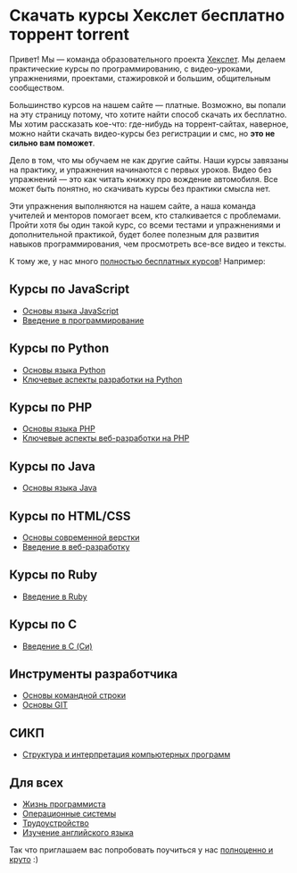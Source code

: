 # Скачать курсы Хекслет бесплатно торрент torrent

Привет! Мы — команда образовательного проекта [Хекслет](https://ru.hexlet.io/). Мы делаем практические курсы по программированию, с видео-уроками, упражнениями, проектами, стажировкой и большим, общительным сообществом.

Большинство курсов на нашем сайте — платные. Возможно, вы попали на эту страницу потому, что хотите найти способ скачать их бесплатно. Мы хотим рассказать кое-что: где-нибудь на торрент-сайтах, наверное, можно найти скачать видео-курсы без регистрации и смс, но **это не сильно вам поможет**.

Дело в том, что мы обучаем не как другие сайты. Наши курсы завязаны на практику, и упражнения начинаются с первых уроков. Видео без упражнений — это как читать книжку про вождение автомобиля. Все может быть понятно, но скачивать курсы без практики смысла нет.

Эти упражнения выполняются на нашем сайте, а наша команда учителей и менторов помогает всем, кто сталкивается с проблемами. Пройти хотя бы один такой курс, со всеми тестами и упражнениями и дополнительной практикой, будет более полезным для развития навыков программирования, чем просмотреть все-все видео и тексты.

К тому же, у нас много [полностью бесплатных курсов](https://ru.hexlet.io/courses/free)! Например:

## Курсы по JavaScript
- [Основы языка JavaScript](https://ru.hexlet.io/courses/js-basics)
- [Введение в программирование](https://ru.hexlet.io/courses/introduction_to_programming)

## Курсы по Python
- [Основы языка Python](https://ru.hexlet.io/courses/python-basics)
- [Ключевые аспекты разработки на Python](https://ru.hexlet.io/courses/python-overview-of-development)

## Курсы по PHP
- [Основы языка PHP](https://ru.hexlet.io/courses/php-basics)
- [Ключевые аспекты веб-разработки на PHP](https://ru.hexlet.io/courses/php-overview-of-web-development)

## Курсы по Java
- [Основы языка Java](https://ru.hexlet.io/courses/java-basics)

## Курсы по HTML/CSS
- [Основы современной верстки](https://ru.hexlet.io/courses/layout-designer-basics)
- [Введение в веб-разработку](https://ru.hexlet.io/courses/intro_to_web_development)

## Курсы по Ruby
- [Введение в Ruby](https://ru.hexlet.io/courses/ruby)

## Курсы по C
- [Введение в C (Си)](https://ru.hexlet.io/courses/introduction_to_c)

## Инструменты разработчика
- [Основы командной строки](https://ru.hexlet.io/courses/cli-basics)
- [Основы GIT](https://ru.hexlet.io/courses/intro_to_git)

## СИКП
- [Структура и интерпретация компьютерных программ](https://ru.hexlet.io/courses/sicp)

## Для всех
- [Жизнь программиста](https://ru.hexlet.io/courses/prog-life)
- [Операционные системы](https://ru.hexlet.io/courses/operating_systems)
- [Трудоустройство](https://ru.hexlet.io/courses/employment)
- [Изучение английского языка](https://ru.hexlet.io/courses/learning_english)

Так что приглашаем вас попробовать поучиться у нас [полноценно и круто](https://ru.hexlet.io/) :)